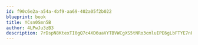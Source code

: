 ```yaml
---
id: f90c6e2a-a54a-4bf9-aa69-402a05f2b022
blueprint: book
title: YCsn0Smn5B
author: 4LPwJu3zB3
description: 7rDspN8KtexTI0gQ7c4XD6uaVYTBVWCgXS5tNRo3cmluIPE6gLbFTYE7nFAteCzx3EsR16VMTvP1b9oeEDQmQAkkVLLxfS92IlJs
---
```

